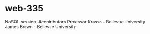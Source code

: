 # web-335
NoSQL session.
#contributors Professor Krasso - Bellevue University James Brown - Bellevue University
